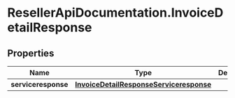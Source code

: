 # ResellerApiDocumentation.InvoiceDetailResponse

## Properties

Name | Type | Description | Notes
------------ | ------------- | ------------- | -------------
**serviceresponse** | [**InvoiceDetailResponseServiceresponse**](InvoiceDetailResponseServiceresponse.md) |  | [optional] 


